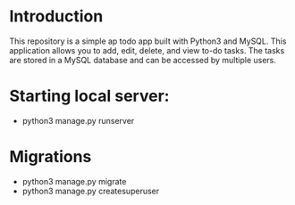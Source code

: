# Introduction
This repository is a simple ap todo app built with Python3 and MySQL. This application allows you to add, edit, delete, and view to-do tasks. The tasks are stored in a MySQL database and can be accessed by multiple users.

# Starting local server:
- python3 manage.py runserver

# Migrations
- python3 manage.py migrate
- python3 manage.py createsuperuser

